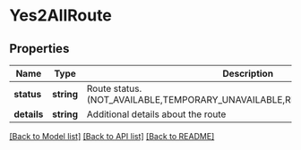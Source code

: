 # Yes2AllRoute

## Properties
Name | Type | Description | Notes
------------ | ------------- | ------------- | -------------
**status** | **string** | Route status. (NOT_AVAILABLE,TEMPORARY_UNAVAILABLE,RECEIVING,NOT_RECEIVING) | [optional] 
**details** | **string** | Additional details about the route | [optional] 

[[Back to Model list]](../README.md#documentation-for-models) [[Back to API list]](../README.md#documentation-for-api-endpoints) [[Back to README]](../README.md)


